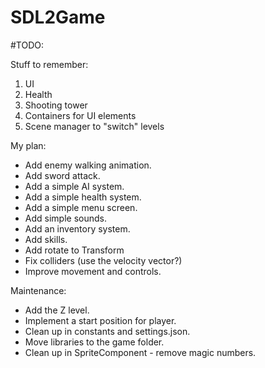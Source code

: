 # SDL2Game

#TODO:

Stuff to remember:
1. UI
2. Health
3. Shooting tower
4. Containers for UI elements
5. Scene manager to "switch" levels

My plan:
- Add enemy walking animation.
- Add sword attack.
- Add a simple AI system.
- Add a simple health system.
- Add a simple menu screen.
- Add simple sounds.
- Add an inventory system.
- Add skills.
- Add rotate to Transform
- Fix colliders (use the velocity vector?)
- Improve movement and controls.

Maintenance:
- Add the Z level.
- Implement a start position for player.
- Clean up in constants and settings.json.
- Move libraries to the game folder.
- Clean up in SpriteComponent - remove magic numbers.
